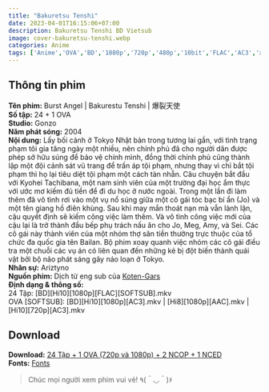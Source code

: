 ```yaml
---
title: "Bakuretsu Tenshi"
date: 2023-04-01T16:15:06+07:00
description: Bakuretsu Tenshi BD Vietsub
image: cover-bakuretsu-tenshi.webp
categories: Anime
tags: ['Anime','OVA','BD','1080p','720p','480p','10bit','FLAC','AC3','x264','x265','Hoàn thành']
---
```

## Thông tin phim   
**Tên phim:** Burst Angel | Bakurestu Tenshi | 爆裂天使   
**Số tập:** 24 + 1 OVA   
**Studio:** Gonzo   
**Năm phát sóng:** 2004   
**Nội dung:** Lấy bối cảnh ở Tokyo Nhật bản trong tương lai gần, với tình trạng phạm tôi gia tăng ngày một nhiều, nên chính phủ đã cho người dân được phép sở hữu súng để bảo vệ chính mình, đồng thời chính phủ cũng thành lập một đội cảnh sát vũ trang để trấn áp tội phạm, nhưng thay vì chỉ bắt tội phạm thì họ lại tiêu diệt tội phạm một cách tàn nhẫn. Câu chuyện bắt đầu với Kyohei Tachibana, một nam sinh viên của một trường đại học ẩm thực với ước mơ kiếm đủ tiền để đi du học ở nước ngoài. Trong một lần đi làm thêm đã vô tình rơi vào một vụ nổ súng giữa một cô gái tóc bạc bí ẩn (Jo) và một tên giang hồ điên khùng. Sau khi may mắn thoát nạn mà vẫn lành lặn, cậu quyết định sẽ kiếm công việc làm thêm. Và vô tình công việc mới của cậu lại là trở thành đầu bếp phụ trách nấu ăn cho Jo, Meg, Amy, và Sei. Các cô gái này thành viên của một nhóm thợ săn tiền thưởng trực thuộc của tổ chức đa quốc gia tên Bailan. Bộ phim xoay quanh việc nhóm các cô gái điều tra một chuỗi các vụ án có liên quan đến những kẻ bị đột biến thành quái vật bởi bộ não phát sáng gây náo loạn ở Tokyo.   
**Nhân sự:** Ariztyno   
**Nguồn phim:** Dịch từ eng sub của [Koten-Gars](https://nyaa.si/view/1124921)   
**Định dạng & thông số:**   
24 Tập: [BD][Hi10][1080p][FLAC][SOFTSUB].mkv   
OVA [SOFTSUB]: [BD][Hi10][1080p][AC3].mkv | [Hi8][1080p][AAC].mkv | [Hi10][720p][AC3].mkv   
## Download   
**Download:** [24 Tập + 1 OVA (720p và 1080p) + 2 NCOP + 1 NCED](https://terabox.com/s/1IO6Ygm_4r1zgsLoU5fBIwQ)   
**Fonts:** [Fonts](https://drive.google.com/drive/folders/1wMAKrmEmGwdhmbKR30JouurNBqGUrbnF?usp=share_link)
> Chúc mọi người xem phim vui vẻ! ٩(＾◡＾)۶
